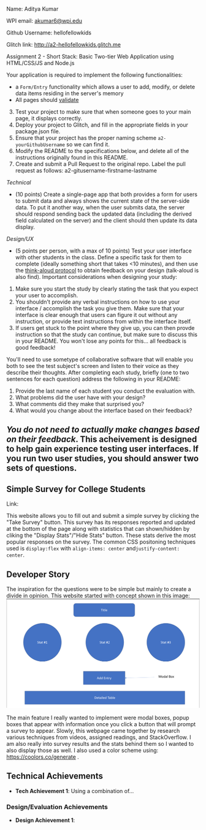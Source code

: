 Name: Aditya Kumar

WPI email: akumar6@wpi.edu

Github Username: hellofellowkids

Glitch link: http://a2-hellofellowkids.glitch.me

Assignment 2 - Short Stack: Basic Two-tier Web Application using HTML/CSS/JS and Node.js  

Your application is required to implement the following functionalities:

- a `Form/Entry` functionality which allows a user to add, modify, or delete data items residing in the server's memory
- All pages should [validate](https://validator.w3.org)

3. Test your project to make sure that when someone goes to your main page, it displays correctly.
4. Deploy your project to Glitch, and fill in the appropriate fields in your package.json file.
5. Ensure that your project has the proper naming scheme `a2-yourGithubUsername` so we can find it.
6. Modify the README to the specifications below, and delete all of the instructions originally found in this README.
7. Create and submit a Pull Request to the original repo. Label the pull request as follows: a2-gitusername-firstname-lastname

*Technical*
- (10 points) Create a single-page app that both provides a form for users to submit data and always shows the current state of the server-side data. To put it another way, when the user submits data, the server should respond sending back the updated data (including the derived field calculated on the server) and the client should then update its data display.

*Design/UX*
- (5 points per person, with a max of 10 points) Test your user interface with other students in the class. Define a specific task for them to complete (ideally something short that takes <10 minutes), and then use the [think-aloud protocol](https://en.wikipedia.org/wiki/Think_aloud_protocol) to obtain feedback on your design (talk-aloud is also find). Important considerations when designing your study:

1. Make sure you start the study by clearly stating the task that you expect your user to accomplish.
2. You shouldn't provide any verbal instructions on how to use your interface / accomplish the task you give them. Make sure that your interface is clear enough that users can figure it out without any instruction, or provide text instructions from within the interface itself. 
3. If users get stuck to the point where they give up, you can then provde instruction so that the study can continue, but make sure to discuss this in your README. You won't lose any points for this... all feedback is good feedback!

You'll need to use sometype of collaborative software that will enable you both to see the test subject's screen and listen to their voice as they describe their thoughts. After completing each study, briefly (one to two sentences for each question) address the following in your README:

1. Provide the last name of each student you conduct the evaluation with.
2. What problems did the user have with your design?
3. What comments did they make that surprised you?
4. What would you change about the interface based on their feedback?

*You do not need to actually make changes based on their feedback*. This acheivement is designed to help gain experience testing user interfaces. If you run two user studies, you should answer two sets of questions.
---

## Simple Survey for College Students
Link: 

This website allows you to fill out and submit a simple survey by clicking the "Take Survey" button. This survey has its responses reported and updated at the bottom of the page along with statistics that can shown/hidden by cliking the "Display Stats"/"Hide Stats" button. These stats derive the most popular responses on the survey. The common CSS positoning techniques used is `display:flex` with `align-items: center` and`justify-content: center`.

## Developer Story
The inspiration for the questions were to be simple but mainly to create a divide in opinion. This website started with concept shown in this image: 
![concept](concept.png)

The main feature I really wanted to implement were modal boxes, popup boxes that appear with information once you click a button that will prompt a survey to appear. Slowly, this webpage came together by research various techniques from videos, assigned readings, and StackOverflow. I am also really into survey results and the stats behind them so I wanted to also display those as well. I also used a color scheme using: https://coolors.co/generate .


## Technical Achievements
- **Tech Achievement 1**: Using a combination of...

### Design/Evaluation Achievements
- **Design Achievement 1**: 

